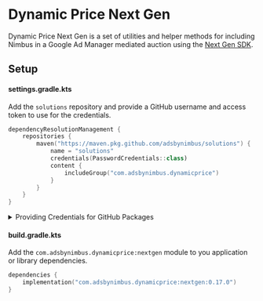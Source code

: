 # Dynamic Price Next Gen

Dynamic Price Next Gen is a set of utilities and helper methods for including Nimbus in a Google Ad
Manager mediated auction using the [Next Gen SDK](https://developers.google.com/admob/android/early-access/nextgen).

## Setup

#### settings.gradle.kts

Add the `solutions` repository and provide a GitHub username and access token to use for the credentials.

```kotlin
dependencyResolutionManagement {
    repositories {
        maven("https://maven.pkg.github.com/adsbynimbus/solutions") {
            name = "solutions"
            credentials(PasswordCredentials::class)
            content {
                includeGroup("com.adsbynimbus.dynamicprice")
            }
        }
    }
}
```

<details>
<summary>Providing Credentials for GitHub Packages</summary>

GitHub Packages requires a username and personal access token for authentication to download the sdk.

### Local Dev Environment

The snippet above looks for a gradle property named `solutionsUsername` and `solutionsPassword` to
authenticate for the repository named `solutions`. To prevent leaking credentials, these properties
should be stored in your Gradle user home directory.

#### ~/.gradle/gradle.properties

```properties
solutionsUsername=yourGithubUsername
solutionsPassword=ghp_personalAccessTokenWithPackagesAccess
```

You can also pass credentials directly in the maven repository definition using any type of Gradle
provider. The name of the repository can be omitted when passing credentials directly.

```kotlin
dependencyResolutionManagement {
    repositories {
        maven("https://maven.pkg.github.com/adsbynimbus/solutions") {
            credentials {
                username = providers.environmentVariable("GITHUB_USERNAME").get()
                password = providers.systemProperty("GITHUB_ACCESS_TOKEN").get()
            }
            content {
                includeGroup("com.adsbynimbus.dynamicprice")
            }
        }
    }
}
```

#### Github Actions

Credentials can be passed directly to the Gradle build by declaring a top level environment variable
with the GitHub workflow actor and token.

##### .github/workflows/build.yml
```yaml
env:
  ORG_GRADLE_PROJECT_solutionsUsername: ${{ github.actor }}
  ORG_GRADLE_PROJECT_solutionsPassword: ${{ github.token }}
```
An example can be found in the [nextgen.yml](../../../.github/workflows/nextgen.yml) workflow.

</details>

#### build.gradle.kts

Add the `com.adsbynimbus.dynamicprice:nextgen` module to you application or library dependencies.

```kotlin
dependencies {
    implementation("com.adsbynimbus.dynamicprice:nextgen:0.17.0")
}
```
